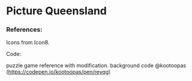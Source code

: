 # Picture Queensland

### References:

Icons from Icon8.

Code:

puzzle game reference with modification.
background code @kootoopas (https://codepen.io/kootoopas/pen/reyqg)
